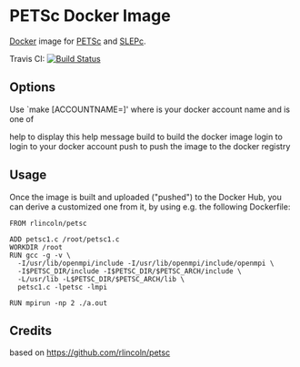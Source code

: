 PETSc Docker Image
==================

[Docker][docker] image for [PETSc][petsc] and [SLEPc][slepc].

Travis CI: [![Build Status](https://travis-ci.org/ocramz/petsc-docker.svg?branch=master)](https://travis-ci.org/ocramz/petsc-docker)


Options
-------

Use `make <target> [ACCOUNTNAME=<accountname>]' where <accountname> is
your docker account name and <target> is one of

  help     to display this help message
  build    to build the docker image
  login    to login to your docker account
  push     to push the image to the docker registry


Usage
-----

Once the image is built and uploaded ("pushed") to the Docker Hub, you can derive a customized one from it, by using e.g. the following Dockerfile:

    FROM rlincoln/petsc

    ADD petsc1.c /root/petsc1.c
    WORKDIR /root
    RUN gcc -g -v \
      -I/usr/lib/openmpi/include -I/usr/lib/openmpi/include/openmpi \
      -I$PETSC_DIR/include -I$PETSC_DIR/$PETSC_ARCH/include \
      -L/usr/lib -L$PETSC_DIR/$PETSC_ARCH/lib \
      petsc1.c -lpetsc -lmpi

    RUN mpirun -np 2 ./a.out

[docker]: https://www.docker.com/
[petsc]: http://www.mcs.anl.gov/petsc/
[slepc]: http://slepc.upv.es/


Credits
-------

based on https://github.com/rlincoln/petsc

